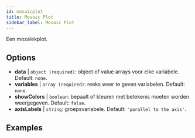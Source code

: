 ```yaml
---
id: mosaicplot
title: Mosaic Plot
sidebar_label: Mosaic Plot
---
```


Een mozaïekplot.

## Options

* __data__ | `object (required)`: object of value arrays voor elke variabele. Default: `none`.
* __variables__ | `array (required)`: reeks weer te geven variabelen. Default: `none`.
* __showColors__ | `boolean`: bepaalt of kleuren met betekenis moeten worden weergegeven. Default: `false`.
* __axisLabels__ | `string`: groepsvariabele. Default: `'parallel to the axis'`.


## Examples
